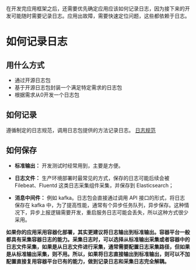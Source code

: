 在开发完应用框架之后，还需要优先确定应用应该如何记录日志，因为接下来的开发可能随时需要记录日志。应用出故障，需要快速定位问题，这些都依赖于日志。

# 如何记录日志

## 用什么方式
- 通过开源日志包
- 基于开源日志包封装一个满足特定需求的日志包
- 根据需求从0开发一个日志包

## 如何记录
遵循制定的日志规范，调用日志包提供的方法记录日志。
[日志规范](https://link.juejin.cn/?target=https%3A%2F%2Fgithub.com%2Fmarmotedu%2Fminiblog%2Fblob%2Fmaster%2Fdocs%2Fdevel%2Fzh-CN%2Fconversions%2Flogging.md "https://github.com/marmotedu/miniblog/blob/master/docs/devel/zh-CN/conversions/logging.md")

## 如何保存
- **标准输出：** 开发测试时经常用到，主要是方便。
    
- **日志文件：** 生产环境部署时最常见的方式，保存的日志可能后续会被 Filebeat、Fluentd 这类日志采集组件采集，并保存到 Elasticsearch；
    
- **消息中间件：** 例如 kafka。日志包会直接通过调用 API 接口的形式，将日志保存在 kafka 中，为了提高性能，通常有个异步任务队列，异步保存。这种情况下，异步上报逻辑需要开发，重启服务日志可能会丢失，所以这种方式很少采用。

**如果你的应用采用容器化部署，其实更建议将日志输出到标准输出。容器平台一般都具有采集容器日志的能力。采集日志时，可以选择从标准输出采集或者容器中的日志文件采集，如果是从日志文件进行采集，通常需要配置日志采集路径，但如果是从标准输出采集，则不用。所以，如果将日志直接输出到标准输出，则可以不加配置直接复用容器平台已有的能力，做到记录日志和采集日志完全解耦。**